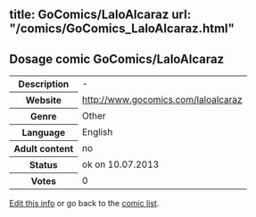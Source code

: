 title: GoComics/LaloAlcaraz
url: "/comics/GoComics_LaloAlcaraz.html"
---
Dosage comic GoComics/LaloAlcaraz
-----------------------------------------

<p id="msg"></p>
<script type="text/javascript">
if (window.location.search === '?edit_info_mail=sent_ok') {
  var elem = document.getElementById("msg");
  elem.innerHTML = 'Edited information sucessfully sent for review, which is usually done daily. Thanks!';
  elem.className = 'ok';
}
</script>
<table class="comicinfo">
<tr>
<th>Description</th><td>-</td>
</tr>
<tr>
<th>Website</th><td><a href="http://www.gocomics.com/laloalcaraz">http://www.gocomics.com/laloalcaraz</a></td>
</tr>
<tr>
<th>Genre</th><td>Other</td>
</tr>
<tr>
<th>Language</th><td>English</td>
</tr>
<tr>
<th>Adult content</th><td>no</td>
</tr>
<tr>
<th>Status</th><td>ok on 10.07.2013</td>
</tr>
<tr>
<th>Votes</th><td>0</td>
</tr>
</table>

[Edit this info](GoComics_LaloAlcaraz_edit.html) or go back to the [comic list](../comic-index.html).
